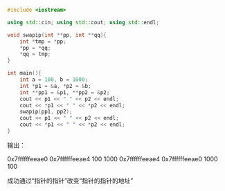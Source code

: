 ```c++
#include <iostream>

using std::cin; using std::cout; using std::endl;

void swapip(int **pp, int **qq){
    int *tmp = *pp;
    *pp = *qq;
    *qq = tmp;
}

int main(){
    int a = 100, b = 1000;
    int *p1 = &a, *p2 = &b;
    int **pp1 = &p1, **pp2 = &p2;
    cout << p1 << " " << p2 << endl;
    cout << *p1 << " " << *p2 << endl;
    swapip(pp1, pp2);
    cout << p1 << " " << p2 << endl;
    cout << *p1 << " " << *p2 << endl;
}
```

输出：

0x7ffffffeeae0 0x7ffffffeeae4
100 1000
0x7ffffffeeae4 0x7ffffffeeae0
1000 100

成功通过“指针的指针”改变“指针的指针的地址”